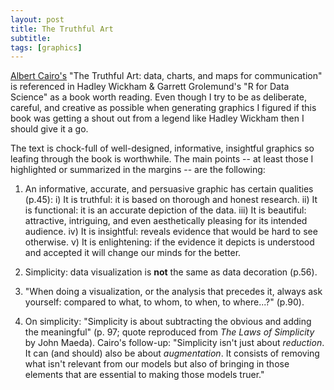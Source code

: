 ```yaml
---
layout: post
title: The Truthful Art
subtitle:  
tags: [graphics]
---
```


[Albert Cairo's](http://www.thefunctionalart.com/) "The Truthful Art:  data, charts, and maps for communication" is referenced in Hadley Wickham & Garrett Grolemund's "R for Data Science" as a book worth reading.  Even though I try to be as deliberate, careful, and creative as possible when generating graphics I figured if this book was getting a shout out from a legend like Hadley Wickham then I should give it a go.  

The text is chock-full of well-designed, informative, insightful graphics so leafing through the book is worthwhile.  The main points -- at least those I highlighted or summarized in the margins -- are the following:

1.  An informative, accurate, and persuasive graphic has certain qualities (p.45):
    i)  It is truthful:  it is based on thorough and honest research.
    ii)  It is functional:  it is an accurate depiction of the data.
    iii)  It is beautiful:  attractive, intriguing, and even aesthetically pleasing for its intended audience.
    iv)  It is insightful:  reveals evidence that would be hard to see otherwise.
    v)  It is enlightening:  if the evidence it depicts is understood and accepted it will change our minds for the better.  

2.  Simplicity:  data visualization is **not** the same as data decoration (p.56).  

3.  "When doing a visualization, or the analysis that precedes it, always ask yourself:  compared to what, to whom, to when, to where...?" (p.90).

4.  On simplicity:  "Simplicity is about subtracting the obvious and adding the meaningful" (p. 97; quote reproduced from *The Laws of Simplicity* by John Maeda).  Cairo's follow-up:  "Simplicity isn't just about *reduction*.  It can (and should) also be about *augmentation*.  It consists of removing what isn't relevant from our models but also of bringing in those elements that are essential to making those models truer."  

